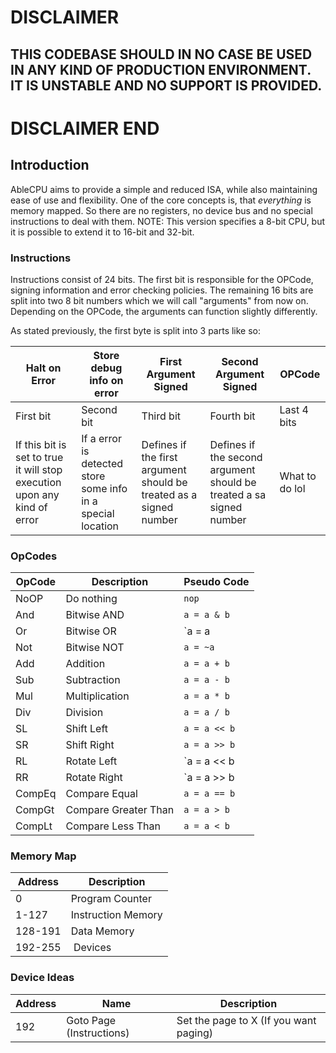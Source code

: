 # DISCLAIMER

## THIS CODEBASE SHOULD IN NO CASE BE USED IN ANY KIND OF PRODUCTION ENVIRONMENT. IT IS UNSTABLE AND NO SUPPORT IS PROVIDED.

# DISCLAIMER END

## Introduction

AbleCPU aims to provide a simple and reduced ISA, while also maintaining ease of use and flexibility.
One of the core concepts is, that *everything* is memory mapped.
So there are no registers, no device bus and no special instructions to deal with them.
NOTE: This version specifies a 8-bit CPU, but it is possible to extend it to 16-bit and 32-bit.

### Instructions

Instructions consist of 24 bits.
The first bit is responsible for the OPCode, signing information and error checking policies.
The remaining 16 bits are split into two 8 bit numbers which we will call "arguments" from now on.
Depending on the OPCode, the arguments can function slightly differently.

As stated previously, the first byte is split into 3 parts like so:

| Halt on Error | Store debug info on error | First Argument Signed | Second Argument Signed | OPCode |
| --- | --- | --- | --- | --- |
| First bit | Second bit | Third bit | Fourth bit | Last 4 bits |
| If this bit is set to true it will stop execution upon any kind of error | If a error is detected store some info in a special location | Defines if the first argument should be treated as a signed number| Defines if the second argument should be treated a sa signed number| What to do lol|

### OpCodes

| OpCode | Description | Pseudo Code |
| --- | --- | --- |
| NoOP | Do nothing | `nop` |
| And | Bitwise AND | `a = a & b` |
| Or | Bitwise OR | `a = a | b` |
| Not | Bitwise NOT | `a = ~a` |
| Add | Addition | `a = a + b` |
| Sub | Subtraction | `a = a - b` |
| Mul | Multiplication | `a = a * b` |
| Div | Division | `a = a / b` |
| SL | Shift Left | `a = a << b` |
| SR | Shift Right | `a = a >> b` |
| RL | Rotate Left | `a = a << b | a >> (8 - b)` |
| RR | Rotate Right | `a = a >> b | a << (8 - b)` |
| CompEq | Compare Equal | `a = a == b` |
| CompGt | Compare Greater Than | `a = a > b` |
| CompLt | Compare Less Than | `a = a < b` |

### Memory Map

| Address | Description |
| --- | --- |
| 0 | Program Counter |
| 1-127 | Instruction Memory |
| 128-191 | Data Memory |
| 192-255 | Devices |

### Device Ideas

| Address | Name | Description |
| --- | --- | --- |
| 192 | Goto Page (Instructions) | Set the page to X (If you want paging)